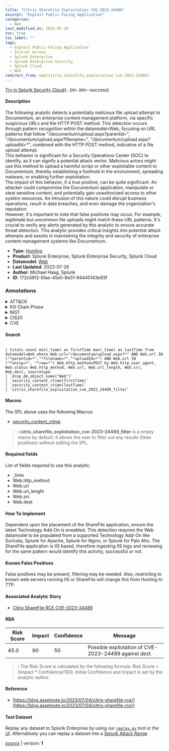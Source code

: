 ```yaml
---
title: "Citrix ShareFile Exploitation CVE-2023-24489"
excerpt: "Exploit Public-Facing Application"
categories:
  - Web
last_modified_at: 2023-07-26
toc: true
toc_label: ""
tags:
  - Exploit Public-Facing Application
  - Initial Access
  - Splunk Enterprise
  - Splunk Enterprise Security
  - Splunk Cloud
  - Web
redirect_from: web/citrix_sharefile_exploitation_cve-2023-24489/
---
```




[Try in Splunk Security Cloud](https://www.splunk.com/en_us/cyber-security.html){: .btn .btn--success}

#### Description

The following analytic detects a potentially malicious file upload attempt to Documentum, an enterprise content management platform, via specific suspicious URLs and the HTTP POST method. This detection occurs through pattern recognition within the datamodel=Web, focusing on URL patterns that follow &#34;/documentum/upload.aspx?parentid=&#34;, &#34;/documentum/upload.aspx?filename=&#34;, &#34;/documentum/upload.aspx?uploadId=*&#34;, combined with the HTTP POST method, indicative of a file upload attempt. \
This behavior is significant for a Security Operations Center (SOC) to identify, as it can signify a potential attack vector. Malicious actors might use this method to upload a harmful script or other exploitable content to Documentum, thereby establishing a foothold in the environment, spreading malware, or enabling further exploitation. \
The impact of this behavior, if a true positive, can be quite significant. An attacker could compromise the Documentum application, manipulate or steal sensitive content, and potentially gain unauthorized access to other system resources. An intrusion of this nature could disrupt business operations, result in data breaches, and even damage the organization&#39;s reputation. \
However, it&#39;s important to note that false positives may occur. For example, legitimate but uncommon file uploads might match these URL patterns. It&#39;s crucial to verify any alerts generated by this analytic to ensure accurate threat detection. This analytic provides critical insights into potential attack attempts and assists in maintaining the integrity and security of enterprise content management systems like Documentum.

- **Type**: [Hunting](https://github.com/splunk/security_content/wiki/Detection-Analytic-Types)
- **Product**: Splunk Enterprise, Splunk Enterprise Security, Splunk Cloud
- **Datamodel**: [Web](https://docs.splunk.com/Documentation/CIM/latest/User/Web)
- **Last Updated**: 2023-07-26
- **Author**: Michael Haag, Splunk
- **ID**: 172c59f2-5fae-45e5-8e51-94445143e93f

### Annotations
<details>
  <summary>ATT&CK</summary>

<div markdown="1">

#### [ATT&CK](https://attack.mitre.org/)

| ID          | Technique   | Tactic         |
| ----------- | ----------- |--------------- |
| [T1190](https://attack.mitre.org/techniques/T1190/) | Exploit Public-Facing Application | Initial Access |

</div>
</details>


<details>
  <summary>Kill Chain Phase</summary>

<div markdown="1">

* Delivery


</div>
</details>


<details>
  <summary>NIST</summary>

<div markdown="1">

* DE.AE



</div>
</details>

<details>
  <summary>CIS20</summary>

<div markdown="1">

* CIS 10



</div>
</details>

<details>
  <summary>CVE</summary>

<div markdown="1">


</div>
</details>


#### Search

```

| tstats count min(_time) as firstTime max(_time) as lastTime from datamodel=Web where Web.url="/documentum/upload.aspx?*" AND Web.url IN ("*parentid=*","*filename=*","*uploadId=*") AND Web.url IN ("*unzip=*", "*raw=*") Web.http_method=POST by Web.http_user_agent, Web.status Web.http_method, Web.url, Web.url_length, Web.src, Web.dest, sourcetype 
| `drop_dm_object_name("Web")` 
| `security_content_ctime(firstTime)` 
| `security_content_ctime(lastTime)`
| `citrix_sharefile_exploitation_cve_2023_24489_filter`
```

#### Macros
The SPL above uses the following Macros:
* [security_content_ctime](https://github.com/splunk/security_content/blob/develop/macros/security_content_ctime.yml)

> :information_source:
> **citrix_sharefile_exploitation_cve-2023-24489_filter** is a empty macro by default. It allows the user to filter out any results (false positives) without editing the SPL.



#### Required fields
List of fields required to use this analytic.
* _time
* Web.http_method
* Web.url
* Web.url_length
* Web.src
* Web.dest



#### How To Implement
Dependent upon the placement of the ShareFile application, ensure the latest Technology Add-On is eneabled. This detection requires the Web datamodel to be populated from a supported Technology Add-On like Suricata, Splunk for Apache, Splunk for Nginx, or Splunk for Palo Alto. The ShareFile application is IIS based, therefore ingesting IIS logs and reviewing for the same pattern would identify this activity, successful or not.
#### Known False Positives
False positives may be present, filtering may be needed. Also, restricting to known web servers running IIS or ShareFile will change this from Hunting to TTP.

#### Associated Analytic Story
* [Citrix ShareFile RCE CVE-2023-24489](/stories/citrix_sharefile_rce_cve-2023-24489)




#### RBA

| Risk Score  | Impact      | Confidence   | Message      |
| ----------- | ----------- |--------------|--------------|
| 45.0 | 90 | 50 | Possible expliotation of CVE-2023-24489 against $dest$. |


> :information_source:
> The Risk Score is calculated by the following formula: Risk Score = (Impact * Confidence/100). Initial Confidence and Impact is set by the analytic author.


#### Reference

* [https://blog.assetnote.io/2023/07/04/citrix-sharefile-rce/](https://blog.assetnote.io/2023/07/04/citrix-sharefile-rce/)



#### Test Dataset
Replay any dataset to Splunk Enterprise by using our [`replay.py`](https://github.com/splunk/attack_data#using-replaypy) tool or the [UI](https://github.com/splunk/attack_data#using-ui).
Alternatively you can replay a dataset into a [Splunk Attack Range](https://github.com/splunk/attack_range#replay-dumps-into-attack-range-splunk-server)




[*source*](https://github.com/splunk/security_content/tree/develop/detections/web/citrix_sharefile_exploitation_cve-2023-24489.yml) \| *version*: **1**